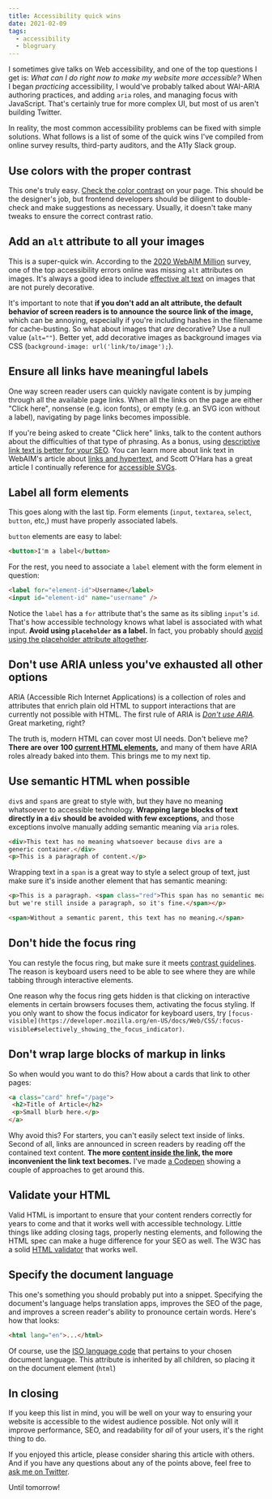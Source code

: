 ```yaml
---
title: Accessibility quick wins
date: 2021-02-09
tags:
  - accessibility
  - blogruary
---
```


I sometimes give talks on Web accessibility, and one of the top questions I get is: *What can I do right now to make my website more accessible?* When I began *practicing* accessibility, I would've probably talked about WAI-ARIA authoring practices, and adding `aria` roles, and managing focus with JavaScript. That's certainly true for more complex UI, but most of us aren't building Twitter. 

In reality, the most common accessibility problems can be fixed with simple solutions. What follows is a list of some of the quick wins I've compiled from online survey results, third-party auditors, and the A11y Slack group.

## Use colors with the proper contrast

This one's truly easy. [Check the color contrast](https://developers.google.com/web/tools/chrome-devtools/accessibility/reference#contrast) on your page. This should be the designer's job, but frontend developers should be diligent to double-check and make suggestions as necessary. Usually, it doesn't take many tweaks to ensure the correct contrast ratio.

## Add an `alt` attribute to all your images

This is a super-quick win. According to the [2020 WebAIM Million](https://webaim.org/projects/million/) survey, one of the top accessibility errors online was missing `alt` attributes on images. It's always a good idea to include [effective alt text](https://moz.com/learn/seo/alt-text) on images that are not purely decorative. 

It's important to note that **if you don't add an alt attribute, the default behavior of screen readers is to announce the source link of the image,** which can be annoying, especially if you're including hashes in the filename for cache-busting. So what about images that *are* decorative? Use a null value (`alt=""`). Better yet, add decorative images as background images via CSS (`background-image: url('link/to/image');`).

## Ensure all links have meaningful labels

One way screen reader users can quickly navigate content is by jumping through all the available page links. When all the links on the page are either "Click here", nonsense (e.g. icon fonts), or empty (e.g. an SVG icon without a label), navigating by page links becomes impossible.

If you're being asked to create "Click here" links, talk to the content authors about the difficulties of that type of phrasing. As a bonus, using [descriptive link text is better for your SEO](https://moz.com/learn/seo/anchor-text). You can learn more about link text in WebAIM's article about [links and hypertext](https://webaim.org/techniques/hypertext/link_text), and Scott O'Hara has a great article I continually reference for [accessible SVGs](https://www.scottohara.me/blog/2019/05/22/contextual-images-svgs-and-a11y.html).

## Label all form elements

This goes along with the last tip. Form elements (`input`, `textarea`, `select`, `button`, etc,) must have properly associated labels.

`button` elements are easy to label:

```html
<button>I'm a label</button>
```

For the rest, you need to associate a `label` element with the form element in question:

```html
<label for="element-id">Username</label>
<input id="element-id" name="username" />
```

Notice the `label` has a `for` attribute that's the same as its sibling `input`'s `id`. That's how accessible technology knows what label is associated with what input. **Avoid using `placeholder` as a label.** In fact, you probably should [avoid using the placeholder attribute altogether](https://www.smashingmagazine.com/2018/06/placeholder-attribute/).

## Don't use ARIA unless you've exhausted all other options

ARIA (Accessible Rich Internet Applications) is a collection of roles and attributes that enrich plain old HTML to support interactions that are currently not possible with HTML. The first rule of ARIA is *[Don't use ARIA](https://www.w3.org/TR/using-aria/#firstrule).* Great marketing, right?

The truth is, modern HTML can cover most UI needs. Don't believe me? **There are over 100 [current HTML elements](https://developer.mozilla.org/en-US/docs/Web/HTML/Element),** and many of them have ARIA roles already baked into them. This brings me to my next tip.

## Use semantic HTML when possible

`div`s and `span`s are great to style with, but they have no meaning whatsoever to accessible technology. **Wrapping large blocks of text directly in a `div` should be avoided with few exceptions,** and those exceptions involve manually adding semantic meaning via `aria` roles.

```html
<div>This text has no meaning whatsoever because divs are a 
generic container.</div>
<p>This is a paragraph of content.</p>
```

Wrapping text in a `span` is a great way to style a select group of text, just make sure it's inside another element that has semantic meaning:

```html
<p>This is a paragraph. <span class="red">This span has no semantic meaning, 
but we're still inside a paragraph, so it's fine.</span></p>

<span>Without a semantic parent, this text has no meaning.</span>
```

## Don't hide the focus ring

You can restyle the focus ring, but make sure it meets [contrast guidelines](https://www.w3.org/TR/WCAG21/#contrast-enhanced). The reason is keyboard users need to be able to see where they are while tabbing through interactive elements.

One reason why the focus ring gets hidden is that clicking on interactive elements in certain browsers focuses them, activating the focus styling. If you only want to show the focus indicator for keyboard users, try `[focus-visible](https://developer.mozilla.org/en-US/docs/Web/CSS/:focus-visible#selectively_showing_the_focus_indicator)`.

## Don't wrap large blocks of markup in links

So when would you want to do this? How about a cards that link to other pages:

```html
<a class="card" href="/page">
 <h2>Title of Article</h2>
 <p>Small blurb here.</p>
</a>
```

Why avoid this? For starters, you can't easily select text inside of links. Second of all, links are announced in screen readers by reading off the contained text content. **The more [content inside the link](https://webaim.org/techniques/hypertext/link_text#link_length), the more inconvenient the link text becomes.** I've made [a Codepen](https://codepen.io/falldowngoboone/pen/LYVdvQx) showing a couple of approaches to get around this.

## Validate your HTML

Valid HTML is important to ensure that your content renders correctly for years to come and that it works well with accessible technology. Little things like adding closing tags, properly nesting elements, and following the HTML spec can make a huge difference for your SEO as well. The W3C has a solid [HTML validator](https://validator.w3.org) that works well.

## Specify the document language

This one's something you should probably put into a snippet. Specifying the document's language helps translation apps, improves the SEO of the page, and improves a screen reader's ability to pronounce certain words. Here's how that looks:

```html
<html lang="en">...</html>
```

Of course, use the [ISO language code](https://www.sitepoint.com/web-foundations/iso-2-letter-language-codes/) that pertains to your chosen document language. This attribute is inherited by all children, so placing it on the document element (`html`)

## In closing

If you keep this list in mind, you will be well on your way to ensuring your website is accessible to the widest audience possible. Not only will it improve performance, SEO, and readability for *all* of your users, it's the right thing to do.

If you enjoyed this article, please consider sharing this article with others. And if you have any questions about any of the points above, feel free to [ask me on Twitter](https://twitter.com/therealboone).

Until tomorrow!